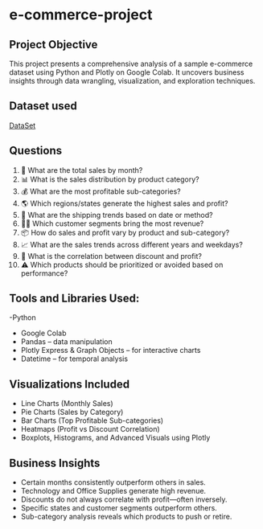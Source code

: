 # e-commerce-project

## Project Objective
This project presents a comprehensive analysis of a sample e-commerce dataset using Python and Plotly on Google Colab. It uncovers business insights through data wrangling, visualization, and exploration techniques.

## Dataset used
<a href="https://github.com/J4skaran/e-commerce-project/blob/main/Sample%20-%20Superstore.csv">DataSet</a>



## Questions
1. 📆 What are the total sales by month?
2. 📊 What is the sales distribution by product category?
3. 💰 What are the most profitable sub-categories?
4. 🌎 Which regions/states generate the highest sales and profit?
5. 🚚 What are the shipping trends based on date or method?
6. 🧑‍💼 Which customer segments bring the most revenue?
7. 📦 How do sales and profit vary by product and sub-category?
8. 📈 What are the sales trends across different years and weekdays?
9. 🧮 What is the correlation between discount and profit?
10. ⚠️ Which products should be prioritized or avoided based on performance?

## Tools and Libraries Used:

-Python
- Google Colab
- Pandas – data manipulation
- Plotly Express & Graph Objects – for interactive charts
- Datetime – for temporal analysis

## Visualizations Included
- Line Charts (Monthly Sales)
- Pie Charts (Sales by Category)
- Bar Charts (Top Profitable Sub-categories)
- Heatmaps (Profit vs Discount Correlation)
- Boxplots, Histograms, and Advanced Visuals using Plotly

## Business Insights

- Certain months consistently outperform others in sales.
- Technology and Office Supplies generate high revenue.
- Discounts do not always correlate with profit—often inversely.
- Specific states and customer segments outperform others.
- Sub-category analysis reveals which products to push or retire.





